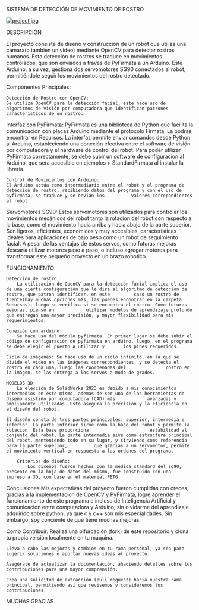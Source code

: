 

  SISTEMA DE DETECCIÓN DE MOVIMIENTO DE ROSTRO

[![project.jpg](https://i.postimg.cc/SNBFm1tQ/project.jpg)](https://postimg.cc/56Sk3gVD)

DESCRIPCIÓN

  El proyecto consiste de diseño y construcción de un robot que utiliza una cámara(o tambien un video) mediante OpenCV para detectar rostros humanos. Esta detección de rostros se traduce en movimientos controlados, que son enviados a través de PyFirmata a un Arduino. Este Arduino, a su vez, gestiona dos servomotores SG90 conectados al robot, permitiéndole seguir los movimientos del rostro detectado.

Componentes Principales:

	Detección de Rostro con OpenCV:
    Se utiliza OpenCV para la detección facial, este hace uso de algoritmos de visión por computadora que identifican patrones característicos de un rostro.

  Interfaz con PyFirmata:
  	PyFirmata es una biblioteca de Python que facilita la comunicación con placas Arduino mediante el protocolo Firmata. La podras encontrar en Recursos.
  La interfaz permite enviar comandos desde Python al Arduino, estableciendo una conexión efectiva entre el software de visión por computadora y el hardware de control del robot.
		Para poder utilizar PyFirmata correctamente, se debe subir un software de configuracion al Arduino, que sera accesible en ejemplos > StandardFirmata al instalar la libreria.
  
	Control de Movimientos con Arduino:
  	El Arduino actúa como intermediario entre el robot y el programa de deteccion de rostro, recibiendo datos del programa y con el uso de pyfirmata, se traduce y se envian los          valores correpondientes al robot.

  Servomotores SG90:
  	Estos servomotores son utilizados para controlar los movimientos mecánicos del robot tanto la rotacion del robot con respecto a la base, como el movimiento hacia arriba y hacia      abajo de la parte superior. Son ligeros, eficientes, economicos y muy accesibles, caracteristicas ideales para aplicaciones de bajo peso como un robot de seguimiento facial.
	 	A pesar de las ventajas de estos servos, como futuras mejoras desearía utilizar motores paso a paso, o incluso agregar motores para transformar este pequeño proyecto en un brazo     robotico.

FUNCIONAMIENTO

	Deteccion de rostro : 
 		La utilización de OpenCV para la detección facial implica el uso de una cierta configuración que le dira al algoritmo de deteccion de rostro, que patron identificar, en este         caso un rostro de frente(hay muchas opciones más, las puedes encontrar en la carpeta Recursos), luego se verifica si se encuentra el rostro. Como futuras mejoras, pienso en            utilizar modelos de aprendizaje profundo que entregan una mayor precisión, y mayor flexibilidad para mis requerimientos.

	Conexión con arduino: 
		Se hace uso del módulo pyfirmata. En primer lugar se debe subir el código de configuración de pyfirmata en arduino, luego, en el programa se debe elegir el puerto a utilizar y       los pines requeridos.

	Ciclo de imágenes: Se hace uso de un ciclo infinito, en la que se divide el video en las imágenes correspondientes, y se detecta el rostro en cada una, luego las coordenadas del 				rostro en la imágen, se las entrega a los servos a modo de grados.

	MODELOS 3D
		La elección de SolidWorks 2023 es debido a mis conocimientos intermedios en este mismo, ademas de ser una de las herramientas de diseño asistido por computadora (CAD) más            avanzadas y ampliamente utilizadas. Esto asegura la precisión y la eficiencia en el diseño del robot.

    El diseño consta de tres partes principales: superior, intermedia e inferior. La parte inferior sirve como la base del robot y permite la rotacion. Esta base proporciona 						estabilidad al conjunto del robot. La parte intermedia sive como estructura principal del robot, manteniendo todo en su lugar, y sirviendo como referencia para la parte superior, 			que gracias a un servomotor, permite el movimiento vertical en respuesta a las ordenes del programa.

		Criterios de diseño:
			Los diseños fueron hechos con la medida standard del sg90, presente en la hoja de datos del mismo, fue construido con una impresora 3D, con base en el material PETG.

Conclusiones
	Mis expectativas del proyecto fueron cumplidas con creces, gracias a la implementacion de OpenCV y PyFirmata, logre aprender el funcionamiento de este programa e incluso de Inteligencia Artificial y comunicacion entre computadora y Arduino, sin olvidarme del aprendizaje adquirido sobre python, ya que c y c++ son mis especialidades. Sin embargo, soy conciente de que tiene muchas mejoras.

Como Contribuir:
    Realiza una bifurcación (fork) de este repositorio y clona tu propia versión localmente en tu máquina.

    Lleva a cabo las mejoras y cambios en tu rama personal, ya sea para sugerir soluciones o aportar nuevas ideas al proyecto.

    Asegúrate de actualizar la documentación, añadiendo detalles sobre tus contribuciones para una mayor comprensión.

    Crea una solicitud de extracción (pull request) hacia nuestra rama principal, permitiendo así que revisemos y consideremos tus contribuciones.

MUCHAS GRACIAS.


